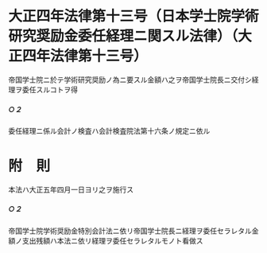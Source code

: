 # 大正四年法律第十三号（日本学士院学術研究奨励金委任経理ニ関スル法律）（大正四年法律第十三号）
帝国学士院ニ於テ学術研究奨励ノ為ニ要スル金額ハ之ヲ帝国学士院長ニ交付シ経理ヲ委任スルコトヲ得
##### ○２
委任経理ニ係ル会計ノ検査ハ会計検査院法第十六条ノ規定ニ依ル
# 附　則
本法ハ大正五年四月一日ヨリ之ヲ施行ス
##### ○２
帝国学士院学術奨励金特別会計法ニ依リ帝国学士院長ニ経理ヲ委任セラレタル金額ノ支出残額ハ本法ニ依リ経理ヲ委任セラレタルモノト看做ス
